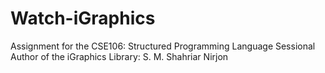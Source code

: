 # Watch-iGraphics
Assignment for the CSE106: Structured Programming Language Sessional
Author of the iGraphics Library: S. M. Shahriar Nirjon
